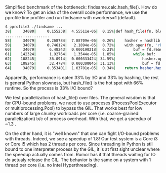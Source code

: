 Simplified benchmark of the bottleneck: findsame.calc.hash_file(). How do
we know? To get an idea of the overall code performance, we use the pprofile
line profiler and run findsame with nworkers=1 (default).

```sh
$ pprofile3 ./findsame ...
38|     34080|     0.155238|  4.55511e-06|  0.15%|def hash_file(fn, blocksize=BLOCKSIZE):
....................
58|     34079|     0.268784|  7.88709e-06|  0.26%|    hasher = hashlib.sha1()
59|     34079|     0.746124|   2.1894e-05|  0.72%|    with open(fn, 'rb') as fd:
60|     34079|      6.48243|  0.000190218|  6.21%|        buf = fd.read(blocksize)
61|    142324|      1.92764|   1.3544e-05|  1.85%|        while buf:
62|    108245|      36.0914|  0.000333424| 34.59%|            hasher.update(buf)
63|    108245|      32.4784|  0.000300045| 31.13%|            buf = fd.read(blocksize)
64|     34079|     0.353401|  1.03701e-05|  0.34%|    return hasher.hexdigest()
```
Apparently, performance is eaten 33% by I/O and 33% by hashing, the rest is
general Python slowness, but hash_file() is the hot spot with 66% runtime. So
the process is 33% I/O bound?

We test parallelization of hash_file() over files. The general wisdom is that
for CPU-bound problems, we need to use proceses (ProcessPoolExecutor or
multiprocessing.Pool) to bypass the GIL. That works best for low numbers of
large chunky workloads per core (i.e. coarse-grained parallelization) b/c of
process overhead. With that, we get a speedup of ~1.3 .

On the other hand, it is "well known" that one can fight I/O-bound problems
with threads. Indeed, we see a speedup of 1.8! Our test system is a Core i3 or
Core i5 which has 2 threads per core. Since threading in Python is still bound
to one interpreter process by the GIL, it is at first sight unclear where the
speedup actually comes from. Rumor has it that threads waiting for IO do
actualy release the GIL. The behavior is the same on a system with 1 thread per
core (i.e. no Intel Hyperthreading).
